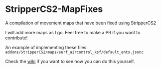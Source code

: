 # StripperCS2-MapFixes
A compilation of movement maps that have been fixed using StripperCS2

I will add more maps as I go. Feel free to make a PR if you want to contribute!

An example of implementing these files: `addons/StripperCS2/maps/surf_aircontrol_ksf/default_ents.jsonc`

Check the [wiki](https://github.com/M-archand/StripperCS2-MapFixes/wiki) if you want to see how you can do this yourself.
